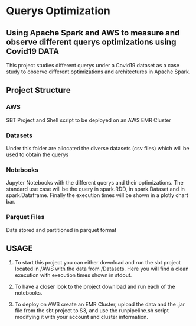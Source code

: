 # Querys Optimization

## Using Apache Spark and AWS to measure and observe different querys optimizations using Covid19 DATA

This project studies different querys under a Covid19 dataset as a case study to observe different optimizations and architectures in Apache Spark.

## Project Structure

### AWS

SBT Project and Shell script to be deployed on an AWS EMR Cluster

### Datasets

Under this folder are allocated the diverse datasets (csv files) which will be used to obtain the querys

### Notebooks

Jupyter Notebooks with the different querys and their optimizations. The standard use case will be the query in spark.RDD, in spark.Dataset and in spark.Dataframe.
Finally the execution times will be shown in a plotly chart bar.

### Parquet Files

Data stored and partitioned in parquet format

## USAGE

1. To start this project you can either download and run the sbt project located in /AWS with the data from /Datasets. Here you will find a clean execution with execution times shown in stdout.

2. To have a closer look to the project download and run each of the notebooks.

3. To deploy on AWS create an EMR Cluster, upload the data and the .jar file from the sbt project to S3, and use the runpipeline.sh script modifying it with your account and cluster information.

